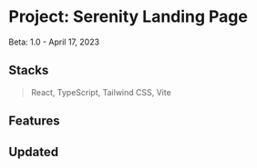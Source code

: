 # Project: Serenity Landing Page

Beta: 1.0 - April 17, 2023

## Stacks

> React, TypeScript, Tailwind CSS, Vite

## Features

## Updated

